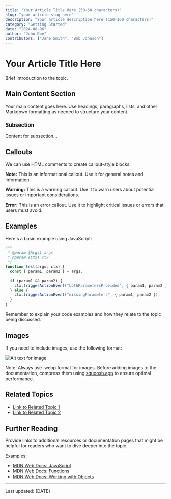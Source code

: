 ```yaml
---
title: "Your Article Title Here (50-60 characters)"
slug: "your-article-slug-here"
description: "Your article description here (150-160 characters)"
category: "Getting Started"
date: "2024-08-06"
author: "John Doe"
contributors: ["Jane Smith", "Bob Johnson"]
---
```


# Your Article Title Here

Brief introduction to the topic.

## Main Content Section

Your main content goes here. Use headings, paragraphs, lists, and other Markdown formatting as needed to structure your content.

### Subsection

Content for subsection...

## Callouts

We can use HTML comments to create callout-style blocks:

<!-- INFO -->

**Note:** This is an informational callout. Use it for general notes and information.

<!-- /INFO -->

<!-- WARNING -->

**Warning:** This is a warning callout. Use it to warn users about potential issues or important considerations.

<!-- /WARNING -->

<!-- ERROR -->

**Error:** This is an error callout. Use it to highlight critical issues or errors that users must avoid.

<!-- /ERROR -->

## Examples

Here's a basic example using JavaScript:

```javascript
/**
 * @param {Args} args
 * @param {Ctx} ctx
 */
function test(args, ctx) {
  const { param1, param2 } = args;

  if (param1 && param2) {
    ctx.triggerActionEvent("bothParametersProvided", { param1, param2 });
  } else {
    ctx.triggerActionEvent("missingParameters", { param1, param2 });
  }
}
```

Remember to explain your code examples and how they relate to the topic being discussed.

## Images

If you need to include images, use the following format:

![Alt text for image](https://docs.toddle.dev/path/to/image.webp)

Note: Always use .webp format for images. Before adding images to the documentation, compress them using [squoosh.app](https://squoosh.app) to ensure optimal performance.

## Related Topics

- [Link to Related Topic 1](https://docs.toddle.dev/path/to/related-topic-1)
- [Link to Related Topic 2](https://docs.toddle.dev/path/to/related-topic-2)

## Further Reading

Provide links to additional resources or documentation pages that might be helpful for readers who want to dive deeper into the topic.

Examples:

- [MDN Web Docs: JavaScript](https://developer.mozilla.org/en-US/docs/Web/JavaScript)
- [MDN Web Docs: Functions](https://developer.mozilla.org/en-US/docs/Web/JavaScript/Guide/Functions)
- [MDN Web Docs: Working with Objects](https://developer.mozilla.org/en-US/docs/Web/JavaScript/Guide/Working_with_Objects)

---

Last updated: {DATE}
